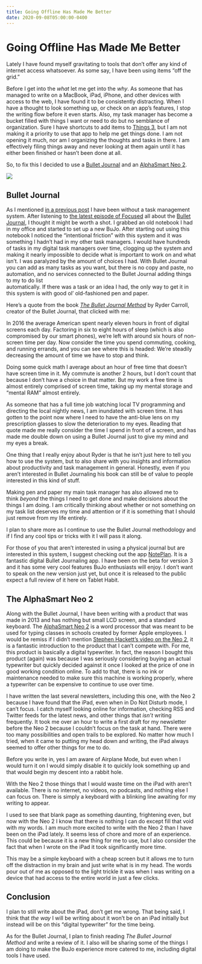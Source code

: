 ```yaml
---
title: Going Offline Has Made Me Better
date: 2020-09-08T05:00:00-0400
---
```


# Going Offline Has Made Me Better

Lately I have found myself gravitating to tools that don’t offer any kind of internet access whatsoever. As some say, I have been using items “off the grid.”

Before I get into the _what_ let me get into the _why_. As someone that has managed to write on a MacBook, iPad, iPhone, and other devices with access to the web, I have found it to be consistently distracting. When I have a thought to look something up, or check on an app’s features, I stop the writing flow before it even starts. Also, my task manager has become a bucket filled with things I want or need to do but no semblance of organization. Sure I have shortcuts to add items to [Things 3](https://culturedcode.com/things/), but I am not making it a priority to use that app to help me get things done. I am not opening it much, nor am I organizing the thoughts and tasks in there. I am effectively filing things away and never looking at them again until it has either been finished or hasn’t been done at all.

So, to fix this I decided to use a [Bullet Journal](https://bulletjournal.com/) and an [AlphaSmart Neo 2](https://en.m.wikipedia.org/wiki/AlphaSmart).

![](https://jeffperry.b-cdn.net/9101492104.jpg)

Bullet Journal
--------------

As I mentioned [in a previous post](https://tablethabit.substack.com/p/without-a-system) I have been without a task management system. After listening to [the latest episode of Focused](https://www.relay.fm/focused/107) all about the [Bullet Journal](https://bulletjournal.com/), I thought it might be worth a shot. I grabbed an old notebook I had in my office and started to set up a new BuJo. After starting out using this notebook I noticed the “intentional friction” with this system and it was something I hadn’t had in my other task managers. I would have hundreds of tasks in my digital task managers over time, clogging up the system and making it nearly impossible to decide what is important to work on and what isn’t. I was paralyzed by the amount of choices I had. With Bullet Journal you can add as many tasks as you want, but there is no copy and paste, no automation, and no services connected to the Bullet Journal adding things to my to do list  
automatically. If there was a task or an idea I had, the only way to get it in this system is with good ol’ old-fashioned pen and paper.

Here’s a quote from the book _[The Bullet Journal Method](https://bulletjournal.com/pages/book)_ by Ryder Carroll, creator of the Bullet Journal, that clicked with me:

In 2016 the average American spent nearly eleven hours in front of digital screens each day. Factoring in six to eight hours of sleep (which is also compromised by our smart phones), we’re left with around six hours of non-screen time per day. Now consider the time you spend commuting, cooking, and running errands, and you can see where this is headed: We’re steadily decreasing the amount of time we have to stop and think.

Doing some quick math I average about an hour of free time that doesn’t have screen time in it. My commute is another 2 hours, but I don’t count that because I don’t have a choice in that matter. But my work a free time is almost entirely comprised of screen time, taking up my mental storage and “mental RAM” almost entirely.

As someone that has a full time job watching local TV programming and directing the local nightly news, I am inundated with screen time. It has gotten to the point now where I need to have the anti-blue lens on my prescription glasses to slow the deterioration to my eyes. Reading that quote made me really consider the time I spend in front of a screen, and has made me double down on using a Bullet Journal just to give my mind and my eyes a break.

One thing that I really enjoy about Ryder is that he isn’t just here to tell you how to use the system, but to also share with you insights and information about productivity and task management in general. Honestly, even if you aren’t interested in Bullet Journaling his book can still be of value to people interested in this kind of stuff.

Making pen and paper my main task manager has also allowed me to think _beyond_ the things I need to get done and make decisions about the things I am doing. I am critically thinking about whether or not something on my task list deserves my time and attention or if it is something that I should just remove from my life entirely.

I plan to share more as I continue to use the Bullet Journal methodology and if I find any cool tips or tricks with it I will pass it along.

For those of you that aren’t interested in using a physical journal but are interested in this system, I suggest checking out the app [NotePlan](https://noteplan.co/). It is a fantastic digital Bullet Journaling app. I have been on the beta for version 3 and it has some very cool features BuJo enthusiasts will enjoy. I don’t want to speak on the new version just yet, but once it is released to the public expect a full review of it here on Tablet Habit.

The AlphaSmart Neo 2
--------------------

Along with the Bullet Journal, I have been writing with a product that was made in 2013 and has nothing but small LCD screen, and a standard keyboard. The [AlphaSmart Neo 2](https://en.m.wikipedia.org/wiki/AlphaSmart) is a word processor that was meant to be used for typing classes in schools created by former Apple employees. I would be remiss if I didn’t mention [Stephen Hackett’s video on the Neo 2](https://youtu.be/N_DeRSf8tWw), it is a fantastic introduction to the product that I can’t compete with. For me, this product is basically a digital typewriter. In fact, the reason I bought this product (again) was because I was seriously considering buying an actual typewriter but quickly decided against it once I looked at the price of one in good working condition online. To add to that, there is no ink or maintenance needed to make sure this machine is working properly, where a typewriter can be expensive to continue to use over time.

I have written the last several newsletters, including this one, with the Neo 2 because I have found that the iPad, even when in Do Not Disturb mode, I can’t focus. I catch myself looking online for information, checking RSS and Twitter feeds for the latest news, and other things that _isn’t_ writing frequently. It took me over an hour to write a first draft for my newsletter before the Neo 2 because I couldn’t focus on the task at hand. There were too many possibilities and open trails to be explored. No matter how much I tried, when it came to putting my head down and writing, the iPad always seemed to offer other things for me to do.

Before you write in, yes I am aware of Airplane Mode, but even when I would turn it on I would simply disable it to quickly look something up and that would begin my descent into a rabbit hole.

With the Neo 2 those things that I would waste time on the iPad with aren’t available. There is no internet, no videos, no podcasts, and nothing else I can focus on. There is simply a keyboard with a blinking line awaiting for my writing to appear.

I used to see that blank page as something daunting, frightening even, but now with the Neo 2 I know that there is nothing I can do except fill that void with my words. I am much more excited to write with the Neo 2 than I have been on the iPad lately. It seems less of chore and more of an experience. This could be because it is a new thing for me to use, but I also consider the fact that when I wrote on the iPad it took significantly more time.

This may be a simple keyboard with a cheap screen but it allows me to turn off the distraction in my brain and just write what is in my head. The words pour out of me as opposed to the light trickle it was when I was writing on a device that had access to the entire world in just a few clicks.

Conclusion
----------

I plan to still write about the iPad, don’t get me wrong. That being said, I think that _the way_ I will be writing about it won’t be on an iPad initially but instead will be on this “digital typewriter” for the time being.

As for the Bullet Journal, I plan to finish reading _The Bullet Journal Method_ and write a review of it. I also will be sharing some of the things I am doing to make the BuJo experience more catered to me, including digital tools I have used.